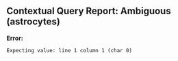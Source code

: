 ## Contextual Query Report: Ambiguous (astrocytes)

**Error:**
```
Expecting value: line 1 column 1 (char 0)
```